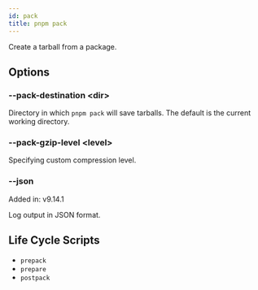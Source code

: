 ```yaml
---
id: pack
title: pnpm pack
---
```


Create a tarball from a package.

## Options

### --pack-destination &lt;dir\>

Directory in which `pnpm pack` will save tarballs. The default is the current working directory.

### --pack-gzip-level &lt;level\>

Specifying custom compression level.

### --json

Added in: v9.14.1

Log output in JSON format.

## Life Cycle Scripts

* `prepack`
* `prepare`
* `postpack`


